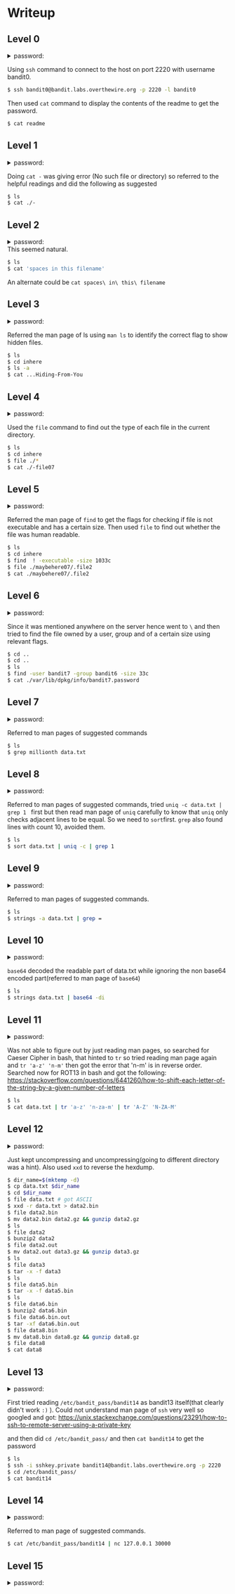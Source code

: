 # Writeup

## Level 0 
<details> 
  <summary>password:</summary> 

   bandit0
</details>

Using `ssh` command to connect to the host on port 2220 with username bandit0. 
```bash
$ ssh bandit0@bandit.labs.overthewire.org -p 2220 -l bandit0
```

Then used `cat` command to display the contents of the readme to get the password.
```bash
$ cat readme
```

## Level 1
<details> 
  <summary>password:</summary> 
  
   ZjLjTmM6FvvyRnrb2rfNWOZOTa6ip5If
</details>

Doing `cat -` was giving error (No such file or directory) so referred to the helpful readings and did the following as suggested
```bash
$ ls
$ cat ./-
```
## Level 2
<details> 
  <summary>password:</summary> 
  
   263JGJPfgU6LtdEvgfWU1XP5yac29mFx
</details>
This seemed natural.

```bash
$ ls
$ cat 'spaces in this filename'
```
An alternate could be `cat spaces\ in\ this\ filename`

## Level 3
<details> 
  <summary>password:</summary> 
  
   MNk8KNH3Usiio41PRUEoDFPqfxLPlSmx
</details>

Referred the man page of ls using `man ls` to identify the correct flag to show hidden files.

```bash
$ ls
$ cd inhere
$ ls -a
$ cat ...Hiding-From-You
```
## Level 4
<details> 
  <summary>password:</summary> 
  
   2WmrDFRmJIq3IPxneAaMGhap0pFhF3NJ
</details>

Used the `file` command to find out the type of each file in the current directory.

```bash
$ ls
$ cd inhere
$ file ./*
$ cat ./-file07
```

## Level 5
<details> 
  <summary>password:</summary> 
  
   4oQYVPkxZOOEOO5pTW81FB8j8lxXGUQw
</details>

Referred the man page of `find` to get the flags for checking if file is not executable and has a certain size. Then used `file` to find out whether the file was human readable.

```bash
$ ls
$ cd inhere
$ find  ! -executable -size 1033c
$ file ./maybehere07/.file2
$ cat ./maybehere07/.file2
```

## Level 6
<details> 
  <summary>password:</summary> 
  
   HWasnPhtq9AVKe0dmk45nxy20cvUa6EG
</details>

Since it was mentioned anywhere on the server hence went to `\` and then tried to find the file owned by a user, group and of a certain size using relevant flags.

```bash
$ cd ..
$ cd ..
$ ls
$ find -user bandit7 -group bandit6 -size 33c
$ cat ./var/lib/dpkg/info/bandit7.password
```
## Level 7
<details> 
  <summary>password:</summary> 
  
   morbNTDkSW6jIlUc0ymOdMaLnOlFVAaj
</details>

Referred to man pages of suggested commands

```bash
$ ls
$ grep millionth data.txt
```
## Level 8
<details> 
  <summary>password:</summary> 
  
   dfwvzFQi4mU0wfNbFOe9RoWskMLg7eEc
</details>

Referred to man pages of suggested commands, tried `uniq -c data.txt | grep 1 ` first but then read man page of `uniq` carefully to know that `uniq` only checks adjacent lines to be equal. So we need to `sort`first.
`grep` also found lines with count 10, avoided them.

```bash
$ ls
$ sort data.txt | uniq -c | grep 1
```

## Level 9
<details> 
  <summary>password:</summary> 
  
   4CKMh1JI91bUIZZPXDqGanal4xvAg0JM
</details>

Referred to man pages of suggested commands.

```bash
$ ls
$ strings -a data.txt | grep =
```
## Level 10
<details> 
  <summary>password:</summary> 
  
   FGUW5ilLVJrxX9kMYMmlN4MgbpfMiqey
</details>

`base64` decoded the readable part of data.txt while ignoring the non base64 encoded part(referred to man page of `base64`)

```bash
$ ls
$ strings data.txt | base64 -di
```
## Level 11
<details> 
  <summary>password:</summary> 
  
   dtR173fZKb0RRsDFSGsg2RWnpNVj3qRr
</details>

Was not able to figure out by just reading man pages, so searched for Caeser Cipher in bash, that hinted to `tr` so tried reading man page again and `tr 'a-z' 'n-m'` then got the error that 'n-m' is in reverse order. Searched now for ROT13 in bash and got the following:
https://stackoverflow.com/questions/6441260/how-to-shift-each-letter-of-the-string-by-a-given-number-of-letters


```bash
$ ls
$ cat data.txt | tr 'a-z' 'n-za-m' | tr 'A-Z' 'N-ZA-M'
```

## Level 12
<details> 
  <summary>password:</summary> 
  
   7x16WNeHIi5YkIhWsfFIqoognUTyj9Q4
</details>

Just kept uncompressing and uncompressing(going to different directory was a hint). Also used `xxd` to reverse the hexdump.

```bash
$ dir_name=$(mktemp -d) 
$ cp data.txt $dir_name
$ cd $dir_name
$ file data.txt # got ASCII
$ xxd -r data.txt > data2.bin
$ file data2.bin
$ mv data2.bin data2.gz && gunzip data2.gz
$ ls
$ file data2
$ bunzip2 data2
$ file data2.out
$ mv data2.out data3.gz && gunzip data3.gz
$ ls
$ file data3
$ tar -x -f data3
$ ls
$ file data5.bin
$ tar -x -f data5.bin
$ ls
$ file data6.bin
$ bunzip2 data6.bin
$ file data6.bin.out
$ tar -xf data6.bin.out
$ file data8.bin
$ mv data8.bin data8.gz && gunzip data8.gz
$ file data8
$ cat data8
```
## Level 13
<details> 
  <summary>password:</summary> 
  
   FO5dwFsc0cbaIiH0h8J2eUks2vdTDwAn
</details>

First tried reading `/etc/bandit_pass/bandit14` as bandit13 itself(that clearly didn't work `:)` ). 
Could not understand man page of `ssh` very well so googled and got:
https://unix.stackexchange.com/questions/23291/how-to-ssh-to-remote-server-using-a-private-key

and then did  `cd /etc/bandit_pass/`
and then `cat bandit14` to get the password

```bash
$ ls
$ ssh -i sshkey.private bandit14@bandit.labs.overthewire.org -p 2220
$ cd /etc/bandit_pass/
$ cat bandit14
```

## Level 14
<details> 
  <summary>password:</summary> 
  
   MU4VWeTyJk8ROof1qqmcBPaLh7lDCPvS
</details>

Referred to man page of suggested commands.

```bash
$ cat /etc/bandit_pass/bandit14 | nc 127.0.0.1 30000
```

## Level 15
<details> 
  <summary>password:</summary> 
  
   8xCjnmgoKbGLhHFAZlGE5Tmu4M2tKJQo
</details>